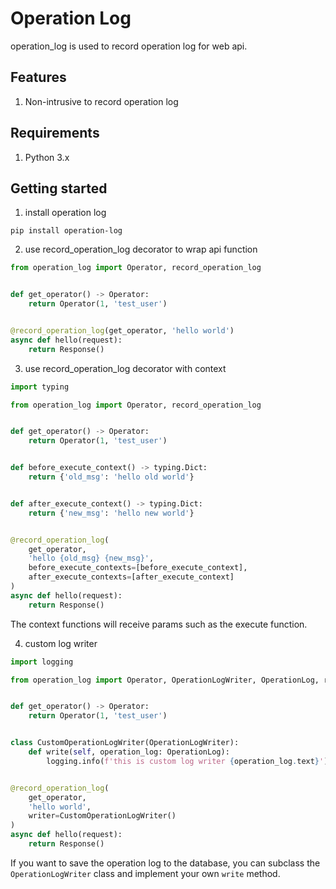 # Operation Log

operation_log is used to record operation log for web api.

## Features

1. Non-intrusive to record operation log

## Requirements

1. Python 3.x

## Getting started

1. install operation log

```shell
pip install operation-log 
```

2. use record_operation_log decorator to wrap api function

```python
from operation_log import Operator, record_operation_log


def get_operator() -> Operator:
    return Operator(1, 'test_user')


@record_operation_log(get_operator, 'hello world')
async def hello(request):
    return Response()
```

3. use record_operation_log decorator with context

```python
import typing

from operation_log import Operator, record_operation_log


def get_operator() -> Operator:
    return Operator(1, 'test_user')


def before_execute_context() -> typing.Dict:
    return {'old_msg': 'hello old world'}


def after_execute_context() -> typing.Dict:
    return {'new_msg': 'hello new world'}


@record_operation_log(
    get_operator,
    'hello {old_msg} {new_msg}',
    before_execute_contexts=[before_execute_context],
    after_execute_contexts=[after_execute_context]
)
async def hello(request):
    return Response()
```

The context functions will receive params such as the execute function.

4. custom log writer

```python
import logging

from operation_log import Operator, OperationLogWriter, OperationLog, record_operation_log


def get_operator() -> Operator:
    return Operator(1, 'test_user')


class CustomOperationLogWriter(OperationLogWriter):
    def write(self, operation_log: OperationLog):
        logging.info(f'this is custom log writer {operation_log.text}')


@record_operation_log(
    get_operator,
    'hello world',
    writer=CustomOperationLogWriter()
)
async def hello(request):
    return Response()
```

If you want to save the operation log to the database, you can subclass the `OperationLogWriter` class and implement
your own `write` method.
